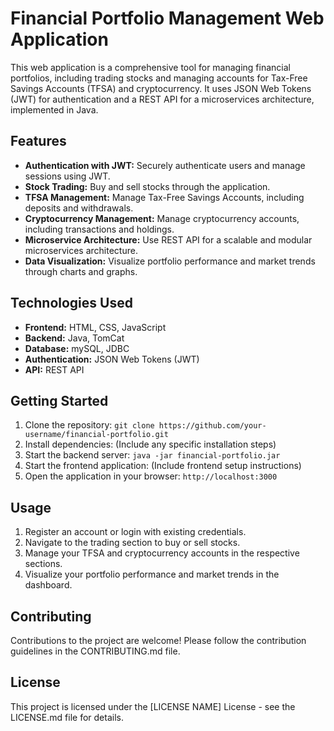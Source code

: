 # Financial Portfolio Management Web Application

This web application is a comprehensive tool for managing financial portfolios, including trading stocks and managing accounts for Tax-Free Savings Accounts (TFSA) and cryptocurrency. It uses JSON Web Tokens (JWT) for authentication and a REST API for a microservices architecture, implemented in Java.

## Features

- **Authentication with JWT:** Securely authenticate users and manage sessions using JWT.
- **Stock Trading:** Buy and sell stocks through the application.
- **TFSA Management:** Manage Tax-Free Savings Accounts, including deposits and withdrawals.
- **Cryptocurrency Management:** Manage cryptocurrency accounts, including transactions and holdings.
- **Microservice Architecture:** Use REST API for a scalable and modular microservices architecture.
- **Data Visualization:** Visualize portfolio performance and market trends through charts and graphs.

## Technologies Used

- **Frontend:** HTML, CSS, JavaScript
- **Backend:** Java, TomCat
- **Database:** mySQL, JDBC
- **Authentication:** JSON Web Tokens (JWT)
- **API:** REST API

## Getting Started

1. Clone the repository: `git clone https://github.com/your-username/financial-portfolio.git`
2. Install dependencies: (Include any specific installation steps)
3. Start the backend server: `java -jar financial-portfolio.jar`
4. Start the frontend application: (Include frontend setup instructions)
5. Open the application in your browser: `http://localhost:3000`

## Usage

1. Register an account or login with existing credentials.
2. Navigate to the trading section to buy or sell stocks.
3. Manage your TFSA and cryptocurrency accounts in the respective sections.
4. Visualize your portfolio performance and market trends in the dashboard.

## Contributing

Contributions to the project are welcome! Please follow the contribution guidelines in the CONTRIBUTING.md file.

## License

This project is licensed under the [LICENSE NAME] License - see the LICENSE.md file for details.
